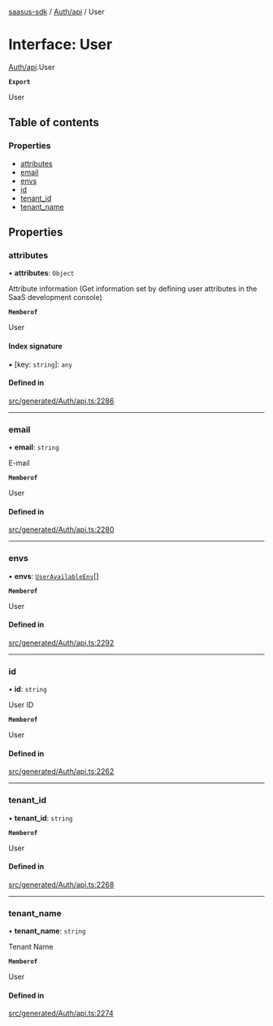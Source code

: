 [saasus-sdk](../README.md) / [Auth/api](../modules/Auth_api.md) / User

# Interface: User

[Auth/api](../modules/Auth_api.md).User

**`Export`**

User

## Table of contents

### Properties

- [attributes](Auth_api.User.md#attributes)
- [email](Auth_api.User.md#email)
- [envs](Auth_api.User.md#envs)
- [id](Auth_api.User.md#id)
- [tenant\_id](Auth_api.User.md#tenant_id)
- [tenant\_name](Auth_api.User.md#tenant_name)

## Properties

### attributes

• **attributes**: `Object`

Attribute information (Get information set by defining user attributes in the SaaS development console)

**`Memberof`**

User

#### Index signature

▪ [key: `string`]: `any`

#### Defined in

[src/generated/Auth/api.ts:2286](https://github.com/saasus-platform/saasus-sdk-javascript/blob/c67ac22/src/generated/Auth/api.ts#L2286)

___

### email

• **email**: `string`

E-mail

**`Memberof`**

User

#### Defined in

[src/generated/Auth/api.ts:2280](https://github.com/saasus-platform/saasus-sdk-javascript/blob/c67ac22/src/generated/Auth/api.ts#L2280)

___

### envs

• **envs**: [`UserAvailableEnv`](Auth_api.UserAvailableEnv.md)[]

**`Memberof`**

User

#### Defined in

[src/generated/Auth/api.ts:2292](https://github.com/saasus-platform/saasus-sdk-javascript/blob/c67ac22/src/generated/Auth/api.ts#L2292)

___

### id

• **id**: `string`

User ID

**`Memberof`**

User

#### Defined in

[src/generated/Auth/api.ts:2262](https://github.com/saasus-platform/saasus-sdk-javascript/blob/c67ac22/src/generated/Auth/api.ts#L2262)

___

### tenant\_id

• **tenant\_id**: `string`

**`Memberof`**

User

#### Defined in

[src/generated/Auth/api.ts:2268](https://github.com/saasus-platform/saasus-sdk-javascript/blob/c67ac22/src/generated/Auth/api.ts#L2268)

___

### tenant\_name

• **tenant\_name**: `string`

Tenant Name

**`Memberof`**

User

#### Defined in

[src/generated/Auth/api.ts:2274](https://github.com/saasus-platform/saasus-sdk-javascript/blob/c67ac22/src/generated/Auth/api.ts#L2274)
